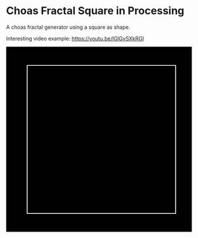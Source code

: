 # Choas Fractal Square in Processing

A choas fractal generator using a square as shape.

Interesting video example: https://youtu.be/IGlGvSXkRGI

![](https://github.com/KasperZutterman/Processing-Sketches/blob/master/Choas_Fractal_Square/Fractal_Square.gif)
